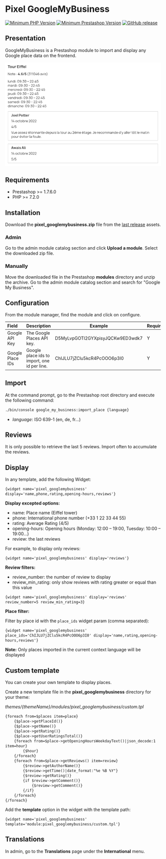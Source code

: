 # Pixel GoogleMyBusiness

[![Minimum PHP Version](https://img.shields.io/badge/php-%3E%3D%207.2-green)](https://php.net/)
[![Minimum Prestashop Version](https://img.shields.io/badge/prestashop-%3E%3D%201.7.6.0-green)](https://www.prestashop.com)
[![GitHub release](https://img.shields.io/github/v/release/Pixel-Open/prestashop-googlemybusiness)](https://github.com/Pixel-Open/prestashop-googlemybusiness/releases)

## Presentation

GoogleMyBusiness is a Prestashop module to import and display any Google place data on the frontend.

![Place display](screenshot.png)

## Requirements

- Prestashop >= 1.7.6.0
- PHP >= 7.2.0

## Installation

Download the **pixel_googlemybusiness.zip** file from the [last release](https://github.com/Pixel-Open/prestashop-googlemybusiness/releases/latest) assets.

### Admin

Go to the admin module catalog section and click **Upload a module**. Select the downloaded zip file.

### Manually

Move the downloaded file in the Prestashop **modules** directory and unzip the archive. Go to the admin module catalog section and search for "Google My Business".

## Configuration

From the module manager, find the module and click on configure.

| Field             | Description                                  | Example                          | Required |
|:------------------|:---------------------------------------------|----------------------------------|----------|
| Google API Key    | The Google Places API key.                   | D5MyLvpGOTI2GYXpisyJQCKw9ED3wdk7 | Y        |
| Google Place IDs  | Google place ids to import, one id per line. | ChIJLU7jZClu5kcR4PcOOO6p3I0      | Y        |

## Import

At the command prompt, go to the Prestashop root directory and  execute the following command:

```bash
./bin/console google_my_business:import_place {language}
```

- *language*: ISO 639-1 (en, de, fr...)

## Reviews

It is only possible to retrieve the last 5 reviews. Import often to accumulate the reviews.

## Display

In any template, add the following Widget:

```smarty
{widget name='pixel_googlemybusiness' display='name,phone,rating,opening-hours,reviews'}
```

**Display excepted options:**

* name: Place name (Eiffel tower)
* phone: International phone number (+33 1 22 33 44 55)
* rating: Average Rating (4/5)
* opening-hours: Opening hours (Monday: 12:00 – 19:00, Tuesday: 10:00 – 19:00...)
* review: the last reviews

For example, to display only reviews:

```smarty
{widget name='pixel_googlemybusiness' display='reviews'}
```

**Review filters:**

* review_number: the number of review to display
* review_min_rating: only show reviews with rating greater or equal than this value

```smarty
{widget name='pixel_googlemybusiness' display='reviews' review_number=5 review_min_rating=3}
```

**Place filter:**

Filter by place id with the `place_ids` widget param (comma separated):

```smarty
{widget name='pixel_googlemybusiness' place_ids='ChIJLU7jZClu5kcR4PcOOO6p3I0' display='name,rating,opening-hours,reviews'}
```

**Note:** Only places imported in the current context language will be displayed

## Custom template

You can create your own template to display places.

Create a new template file in the **pixel_googlemybusiness** directory for your theme:

*themes/{themeName}/modules/pixel_googlemybusiness/custom.tpl*

```smarty
{foreach from=$places item=place}
    {$place->getPlaceId()}
    {$place->getName()}
    {$place->getRating()}
    {$place->getUserRatingsTotal()}
    {foreach from=$place->getOpeningHoursWeekdayText()|json_decode:1 item=hour}
        {$hour}
    {/foreach}
    {foreach from=$place->getReviews() item=review}
        {$review->getAuthorName()}
        {$review->getTime()|date_format:"%e %B %Y"}
        {$review->getRating()}
        {if $review->getComment()}
            {$review->getComment()}
        {/if}
    {/foreach}
{/foreach}
```

Add the **template** option in the widget with the template path:

```smarty
{widget name='pixel_googlemybusiness' template='module:pixel_googlemybusiness/custom.tpl'}
```

## Translations

In admin, go to the **Translations** page under the **International** menu.